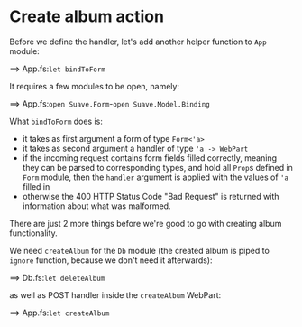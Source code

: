 # Create album action

Before we define the handler, let's add another helper function to `App` module:

==> App.fs:`let bindToForm`

It requires a few modules to be open, namely:

==> App.fs:`open Suave.Form`-`open Suave.Model.Binding`

What `bindToForm` does is:

- it takes as first argument a form of type `Form<'a>`
- it takes as second argument a handler of type `'a -> WebPart`
- if the incoming request contains form fields filled correctly, meaning they can be parsed to corresponding types, and hold all `Prop`s defined in `Form` module, then the `handler` argument is applied with the values of `'a` filled in
- otherwise the 400 HTTP Status Code "Bad Request" is returned with information about what was malformed.

There are just 2 more things before we're good to go with creating album functionality.

We need `createAlbum` for the `Db` module (the created album is piped to `ignore` function, because we don't need it afterwards):

==> Db.fs:`let deleteAlbum`

as well as POST handler inside the `createAlbum` WebPart:

==> App.fs:`let createAlbum`



